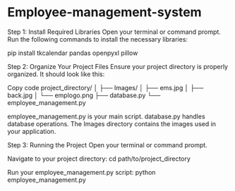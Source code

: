 # Employee-management-system

Step 1: Install Required Libraries
Open your terminal or command prompt.
Run the following commands to install the necessary libraries:

pip install tkcalendar pandas openpyxl pillow


Step 2: Organize Your Project Files
Ensure your project directory is properly organized. It should look like this:

Copy code
project_directory/
│
├── Images/
│   ├── ems.jpg
│   ├── back.jpg
│   └── emplogo.png
├── database.py
└── employee_management.py

employee_management.py is your main script.
database.py handles database operations.
The Images directory contains the images used in your application.

Step 3: Running the Project
Open your terminal or command prompt.

Navigate to your project directory:
cd path/to/project_directory

Run your employee_management.py script:
python employee_management.py
